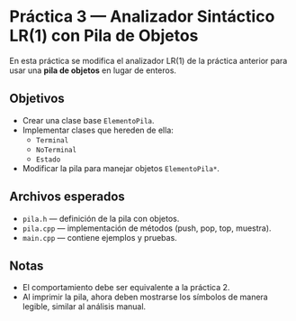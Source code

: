 # Práctica 3 — Analizador Sintáctico LR(1) con Pila de Objetos

En esta práctica se modifica el analizador LR(1) de la práctica anterior para usar una **pila de objetos** en lugar de enteros.

## Objetivos
- Crear una clase base `ElementoPila`.
- Implementar clases que hereden de ella:
  - `Terminal`
  - `NoTerminal`
  - `Estado`
- Modificar la pila para manejar objetos `ElementoPila*`.

## Archivos esperados
- `pila.h` — definición de la pila con objetos.
- `pila.cpp` — implementación de métodos (push, pop, top, muestra).
- `main.cpp` — contiene ejemplos y pruebas.

## Notas
- El comportamiento debe ser equivalente a la práctica 2.
- Al imprimir la pila, ahora deben mostrarse los símbolos de manera legible, similar al análisis manual.
